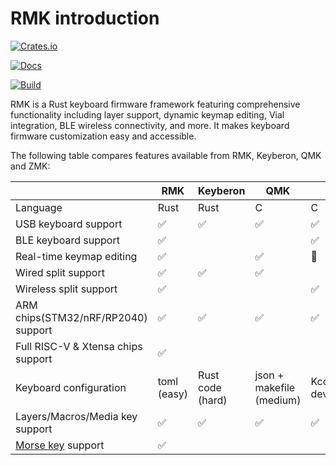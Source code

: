 # RMK introduction

[![Crates.io](https://img.shields.io/crates/v/rmk)](https://crates.io/crates/rmk)

[![Docs](https://img.shields.io/docsrs/rmk)](https://docs.rs/rmk/latest/rmk/)

[![Build](https://github.com/haobogu/rmk/actions/workflows/build.yml/badge.svg)](https://github.com/HaoboGu/rmk/actions)


RMK is a Rust keyboard firmware framework featuring comprehensive functionality including layer support, dynamic keymap editing, Vial integration, BLE wireless connectivity, and more. It makes keyboard firmware customization easy and accessible.

The following table compares features available from RMK, Keyberon, QMK and ZMK:

|  | RMK | Keyberon | QMK | ZMK |
| --- | --- | --- | --- | --- |
| Language | Rust | Rust | C | C |
| USB keyboard support | ✅ | ✅ | ✅ | ✅ |
| BLE keyboard support | ✅ |  |  | ✅ |
| Real-time keymap editing | ✅ |  | ✅ | 🚧 |
| Wired split support | ✅ | ✅ | ✅ |  |
| Wireless split support | ✅ |  |  | ✅ |
| ARM chips(STM32/nRF/RP2040) support | ✅ | ✅ | ✅ | ✅ |
| Full RISC-V & Xtensa chips support | ✅ |  |  |  |
| Keyboard configuration | toml (easy) | Rust code (hard) | json + makefile (medium) | Kconfig + devicetree(hard) |
| Layers/Macros/Media key support | ✅ | ✅ | ✅ | ✅ |
| [Morse key](./features/configuration/behavior.md#morse-and-tap-dance) support | ✅ |  |  |  |